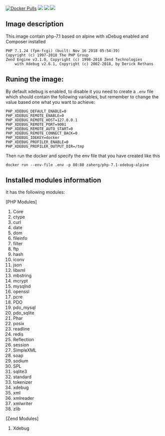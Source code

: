 [![Docker Pulls](https://img.shields.io/docker/pulls/zaherg/php-xdebug-alpine.svg)](https://hub.docker.com/r/zaherg/php-xdebug-alpine/) [![](https://images.microbadger.com/badges/image/zaherg/php-xdebug-alpine:7.1.svg)](https://microbadger.com/images/zaherg/php-xdebug-alpine:7.1 "Get your own image badge on microbadger.com") [![](https://images.microbadger.com/badges/version/zaherg/php-xdebug-alpine:7.1.svg)](https://microbadger.com/images/zaherg/php-xdebug-alpine:7.1 "Get your own version badge on microbadger.com")  [![](https://img.shields.io/github/last-commit/linuxjuggler/php-xdebug-alpine.svg)](https://github.com/linuxjuggler/php-xdebug-alpine)

## Image description

This image contain php-7.1 based on alpine with xDebug enabled and Composer installed

```
PHP 7.1.24 (fpm-fcgi) (built: Nov 16 2018 05:54:39)
Copyright (c) 1997-2018 The PHP Group
Zend Engine v3.1.0, Copyright (c) 1998-2018 Zend Technologies
    with Xdebug v2.6.1, Copyright (c) 2002-2018, by Derick Rethans
```

## Runing the image:

By default xdebug is enabled, to disable it you need to create a `.env` file which should contain the following variables, but remember to change the value based one what you want to achieve:

```
PHP_XDEBUG_DEFAULT_ENABLE=0
PHP_XDEBUG_REMOTE_ENABLE=0
PHP_XDEBUG_REMOTE_HOST=127.0.0.1
PHP_XDEBUG_REMOTE_PORT=9001
PHP_XDEBUG_REMOTE_AUTO_START=0
PHP_XDEBUG_REMOTE_CONNECT_BACK=0
PHP_XDEBUG_IDEKEY=docker
PHP_XDEBUG_PROFILER_ENABLE=0
PHP_XDEBUG_PROFILER_OUTPUT_DIR=/tmp
```

Then run the docker and specify the env file that you have created like this

```
docker run --env-file .env -p 80:80 zaherg/php-7.1-xdebug-alpine
```

## Installed modules information

It has the following modules:

[PHP Modules]

1. Core
1. ctype
1. curl
1. date
1. dom
1. fileinfo
1. filter
1. ftp
1. hash
1. iconv
1. json
1. libxml
1. mbstring
1. mcrypt
1. mysqlnd
1. openssl
1. pcre
1. PDO
1. pdo_mysql
1. pdo_sqlite
1. Phar
1. posix
1. readline
1. redis
1. Reflection
1. session
1. SimpleXML
1. soap
1. sodium
1. SPL
1. sqlite3
1. standard
1. tokenizer
1. xdebug
1. xml
1. xmlreader
1. xmlwriter
1. zlib

[Zend Modules]

1. Xdebug
